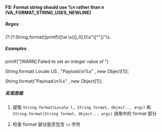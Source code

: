 #### FS: Format string should use %n rather than n (VA_FORMAT_STRING_USES_NEWLINE)

##### Regex
(?:(?:String\.format)|printf)\([\w\.\s\(\)]*,{0,1}\s*\"([^\"]*)\"\s*

##### Examples
printf("[WARN] Failed to set an integer 
    value of ")

String.format( Locale.US , "Payload:\n%s" , new Object[1]);

String.format("Payload:\n%s" , new Object[1]);

##### 实现思路

1. 提取 `String.format(Locale l, String format, Object... args)`  和 `String.format(String format, Object... args)` 调用中的 format 部分

2. 检查 format 部分是否包含 `\n` 字符